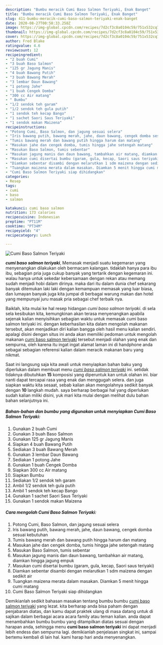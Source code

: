 ```yaml
---
description: "Bumbu meracik Cumi Baso Salmon Teriyaki, Enak Banget"
title: "Bumbu meracik Cumi Baso Salmon Teriyaki, Enak Banget"
slug: 411-bumbu-meracik-cumi-baso-salmon-teriyaki-enak-banget
date: 2020-08-27T00:58:33.258Z
image: https://img-global.cpcdn.com/recipes/7d2cf3c8a0104c59/751x532cq70/cumi-baso-salmon-teriyaki-foto-resep-utama.jpg
thumbnail: https://img-global.cpcdn.com/recipes/7d2cf3c8a0104c59/751x532cq70/cumi-baso-salmon-teriyaki-foto-resep-utama.jpg
cover: https://img-global.cpcdn.com/recipes/7d2cf3c8a0104c59/751x532cq70/cumi-baso-salmon-teriyaki-foto-resep-utama.jpg
author: Fred Blake
ratingvalue: 4.6
reviewcount: 12
recipeingredient:
- "2 buah Cumi"
- "3 buah Baso Salmon"
- "125 gr Jagung Manis"
- "4 buah Bawang Putih"
- "3 buah Bawang Merah"
- "3 lembar Daun Bawang"
- "1 potong Jahe"
- "1 buah Cengek Domba"
- "300 cc Air matang"
- " Bumbu"
- "1/2 sendok teh garam"
- "1/2 sendok teh gula putih"
- "1 sendok teh kecap Bango"
- "1 sachet Saori Saus Teriyaki"
- "1 sendok makan Maizena"
recipeinstructions:
- "Potong Cumi, Baso Salmon, dan jagung sesuai selera"
- "Iris bawang putih, bawang merah, jahe, daun bawang, cengek domba sesuai kebutuhan"
- "Tumis bawang merah dan bawang putih hingga harum dan matang"
- "Masukan jahe dan cengek domba, tumis hingga jahe setengah matang"
- "Masukan Baso Salmon, tumis sebentar"
- "Masukan jagung manis dan daun bawang, tambahkan air matang, diamkan hingga jagung empuk"
- "Masukan cumi disertai bumbu (garam, gula, kecap, Saori saus teriyaki)"
- "Diamkan sebentar disambi dengan melarutkan 1 sdm maizena dengan sedikit air"
- "Tuangkan maizena merata dalam masakan. Diamkan 5 menit hingga cumi matang"
- "Cumi Baso Salmon Teriyaki siap dihidangkan"
categories:
- Resep
tags:
- cumi
- baso
- salmon

katakunci: cumi baso salmon 
nutrition: 173 calories
recipecuisine: Indonesian
preptime: "PT11M"
cooktime: "PT34M"
recipeyield: "4"
recipecategory: Lunch

---
```



![Cumi Baso Salmon Teriyaki](https://img-global.cpcdn.com/recipes/7d2cf3c8a0104c59/751x532cq70/cumi-baso-salmon-teriyaki-foto-resep-utama.jpg)

<b><i>cumi baso salmon teriyaki</i></b>, Memasak menjadi suatu kegemaran yang menyenangkan dilakukan oleh bermacam kalangan. tidaklah hanya para ibu ibu, sebagian pria juga cukup banyak yang tertarik dengan kegemaran ini. walau hanya untuk sekedar kebersamaan dengan rekan atau memang sudah menjadi hobi dalam dirinya. maka dari itu dalam dunia chef sekarang banyak ditemukan laki laki dengan kemampuan memasak yang luar biasa, dan lumayan banyak juga kita jumpai di berbagai warung makan dan hotel yang mempunyai juru masak pria sebagai chef terbaik nya.



Baiklah, kita mulai ke hal resep hidangan <i>cumi baso salmon teriyaki</i>. di sela sela kesibukan kita, kemungkinan akan terasa menyenangkan apabila sejenak kalian menyisihkan sebagian waktu untuk memasak cumi baso salmon teriyaki ini. dengan keberhasilan kita dalam mengolah makanan tersebut, akan menjadikan diri kalian bangga oleh hasil menu kalian sendiri. apalagi disini dengan situs ini anda akan memiliki pedoman untuk mengolah makanan <u>cumi baso salmon teriyaki</u> tersebut menjadi olahan yang enak dan sempurna, oleh karena itu ingat ingat alamat laman ini di handphone anda sebagai sebagian referensi kalian dalam meracik makanan baru yang nikmat.


Saat ini langsung saja kita awali untuk menyiapkan bahan baku yang diperlukan dalam membuat menu <u><i>cumi baso salmon teriyaki</i></u> ini. setidak tidaknya dibutuhkan <b>15</b> komposisi yang diperuntuk kan untuk olahan ini. biar nanti dapat tercapai rasa yang enak dan menggugah selera. dan juga siapkan waktu kita sesaat, sebab kalian akan mengolahnya sedikit banyak dengan <b>10</b> langkah mudah. saya berharap berbagai hal yang diperlukan sudah kalian miliki disini, yuk mari kita mulai dengan melihat dulu bahan bahan selanjutnya ini.

<!--inarticleads1-->

##### Bahan-bahan dan bumbu yang digunakan untuk menyiapkan Cumi Baso Salmon Teriyaki:

1. Gunakan 2 buah Cumi
1. Gunakan 3 buah Baso Salmon
1. Gunakan 125 gr Jagung Manis
1. Siapkan 4 buah Bawang Putih
1. Sediakan 3 buah Bawang Merah
1. Gunakan 3 lembar Daun Bawang
1. Sediakan 1 potong Jahe
1. Gunakan 1 buah Cengek Domba
1. Siapkan 300 cc Air matang
1. Siapkan  Bumbu
1. Sediakan 1/2 sendok teh garam
1. Ambil 1/2 sendok teh gula putih
1. Ambil 1 sendok teh kecap Bango
1. Gunakan 1 sachet Saori Saus Teriyaki
1. Gunakan 1 sendok makan Maizena




<!--inarticleads2-->

##### Cara mengolah Cumi Baso Salmon Teriyaki:

1. Potong Cumi, Baso Salmon, dan jagung sesuai selera
1. Iris bawang putih, bawang merah, jahe, daun bawang, cengek domba sesuai kebutuhan
1. Tumis bawang merah dan bawang putih hingga harum dan matang
1. Masukan jahe dan cengek domba, tumis hingga jahe setengah matang
1. Masukan Baso Salmon, tumis sebentar
1. Masukan jagung manis dan daun bawang, tambahkan air matang, diamkan hingga jagung empuk
1. Masukan cumi disertai bumbu (garam, gula, kecap, Saori saus teriyaki)
1. Diamkan sebentar disambi dengan melarutkan 1 sdm maizena dengan sedikit air
1. Tuangkan maizena merata dalam masakan. Diamkan 5 menit hingga cumi matang
1. Cumi Baso Salmon Teriyaki siap dihidangkan




Demikianlah sedikit bahasan masakan tentang bumbu bumbu <u>cumi baso salmon teriyaki</u> yang lezat. kita berharap anda bisa paham dengan penjabaran diatas, dan kamu dapat praktek ulang di masa datang untuk di sajikan dalam berbagai acara acara family atau teman kalian. anda dapat menambahkan bumbu bumbu yang ditampilkan diatas sesuai dengan harapan anda, sehingga menu <b>cumi baso salmon teriyaki</b> ini dapat menjadi lebih endess dan sempurna lagi. demikianlah penjelasan singkat ini, sampai bertemu kembali di lain hal. kami harap hari anda menyenangkan.
